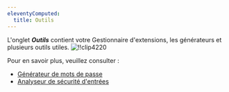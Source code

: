 ```yaml
---
eleventyComputed:
  title: Outils
---
```

L'onglet ***Outils*** contient votre Gestionnaire d'extensions, les générateurs et plusieurs outils utiles.
![!!clip4220](https://cdnweb.devolutions.net/docs/fr/rdm/mac/clip4220.png)

Pour en savoir plus, veuillez consulter :

* [Générateur de mots de passe](/fr/rdm/mac/commands/tools/password-generator/)
* [Analyseur de sécurité d'entrées](/fr/rdm/mac/commands/tools/entry-security-analyzer/)

